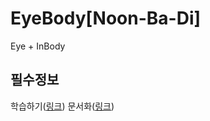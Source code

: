 # EyeBody[Noon-Ba-Di]
Eye + InBody

## 필수정보
학습하기([링크](https://github.com/EyeBody/EyeBody/wiki/%ED%95%99%EC%8A%B5))
문서화([링크](https://github.com/EyeBody/EyeBody/wiki/))
